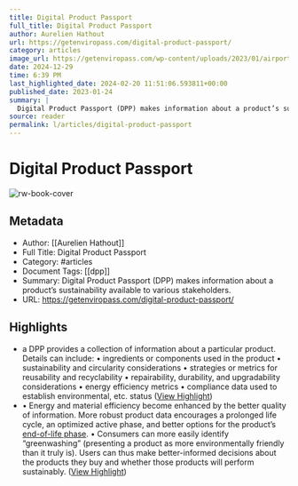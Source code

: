 ```yaml
---
title: Digital Product Passport
full_title: Digital Product Passport
author: Aurelien Hathout
url: https://getenviropass.com/digital-product-passport/
category: articles
image_url: https://getenviropass.com/wp-content/uploads/2023/01/airport-308739_640-1.png
date: 2024-12-29
time: 6:39 PM
last_highlighted_date: 2024-02-20 11:51:06.593811+00:00
published_date: 2023-01-24
summary: |
  Digital Product Passport (DPP) makes information about a product’s sustainability available to various stakeholders.
source: reader
permalink: l/articles/digital-product-passport
---
```

# Digital Product Passport

![rw-book-cover](https://getenviropass.com/wp-content/uploads/2023/01/airport-308739_640-1.png)

## Metadata
- Author: [[Aurelien Hathout]]
- Full Title: Digital Product Passport
- Category: #articles
- Document Tags: [[dpp]] 
- Summary: Digital Product Passport (DPP) makes information about a product’s sustainability available to various stakeholders.
- URL: https://getenviropass.com/digital-product-passport/

## Highlights
- a DPP provides a collection of information about a particular product. Details can include:
  • ingredients or components used in the product
  • sustainability and circularity considerations
  • strategies or metrics for reusability and recyclability
  • repairability, durability, and upgradability considerations
  • energy efficiency metrics
  • compliance data used to establish environmental, etc. status ([View Highlight](https://read.readwise.io/read/01hq35m9ehrnkmsyzs4m0mfz3v))
- • Energy and material efficiency become enhanced by the better quality of information. More robust product data encourages a prolonged life cycle, an optimized active phase, and better options for the product’s [end-of-life phase](https://getenviropass.com/life-cycle-assessment/).
  • Consumers can more easily identify “greenwashing” (presenting a product as more environmentally friendly than it truly is). Users can thus make better-informed decisions about the products they buy and whether those products will perform sustainably. ([View Highlight](https://read.readwise.io/read/01hq35nx4n33zspz23gynmnnhg))


